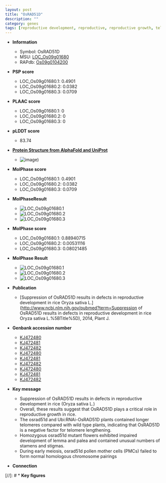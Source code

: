 ```yaml
---
layout: post
title: "OsRAD51D"
description: ""
category: genes
tags: [reproductive development, reproductive, reproductive growth, telomere lengthening, lemma, palea, stamen number, stigma number, homologous chromosome pairing]
---
```


* **Information**  
    + Symbol: OsRAD51D  
    + MSU: [LOC_Os09g01680](http://rice.plantbiology.msu.edu/cgi-bin/ORF_infopage.cgi?orf=LOC_Os09g01680)  
    + RAPdb: [Os09g0104200](http://rapdb.dna.affrc.go.jp/viewer/gbrowse_details/irgsp1?name=Os09g0104200)  

* **PSP score**  
    + LOC_Os09g01680.1: 0.4901 
    + LOC_Os09g01680.2: 0.0382 
    + LOC_Os09g01680.3: 0.0709 

* **PLAAC score**  
    + LOC_Os09g01680.1: 0 
    + LOC_Os09g01680.2: 0 
    + LOC_Os09g01680.3: 0 

* **pLDDT score**
    + 83.74

* **[Protein Structure from AlphaFold and UniProt](https://www.uniprot.org/uniprotkb/A0A075DNI2/entry#structure)**
    + ![image](https://ricepsp.github.io/images/A/AF-A0A075DNI2-F1.png))

* **MolPhase score**
    + LOC_Os09g01680.1: 0.4901
    + LOC_Os09g01680.2: 0.0382
    + LOC_Os09g01680.3: 0.0709

* **MolPhaseResult**
    + ![LOC_Os09g01680.1](https://ricepsp.github.io/pictures/LOC_Os09g/LOC_Os09g01680.1.png)
    + ![LOC_Os09g01680.2](https://ricepsp.github.io/pictures/LOC_Os09g/LOC_Os09g01680.2.png)
    + ![LOC_Os09g01680.3](https://ricepsp.github.io/pictures/LOC_Os09g/LOC_Os09g01680.3.png)

* **MolPhase score**
    + LOC_Os09g01680.1: 0.88940715
    + LOC_Os09g01680.2: 0.00531116
    + LOC_Os09g01680.3: 0.08021485

* **MolPhase Result**
    + ![LOC_Os09g01680.1](https://304243504.github.io/Pictures/LOC_Os09g/LOC_Os09g01680.1.png)
    + ![LOC_Os09g01680.2](https://304243504.github.io/Pictures/LOC_Os09g/LOC_Os09g01680.2.png)
    + ![LOC_Os09g01680.3](https://304243504.github.io/Pictures/LOC_Os09g/LOC_Os09g01680.3.png)

* **Publication**  
    + [Suppression of OsRAD51D results in defects in reproductive development in rice Oryza sativa L.](http://www.ncbi.nlm.nih.gov/pubmed?term=Suppression of OsRAD51D results in defects in reproductive development in rice Oryza sativa L.%5BTitle%5D), 2014, Plant J.

* **Genbank accession number**  
    + [KJ472480](http://www.ncbi.nlm.nih.gov/nuccore/KJ472480)
    + [KJ472481](http://www.ncbi.nlm.nih.gov/nuccore/KJ472481)
    + [KJ472482](http://www.ncbi.nlm.nih.gov/nuccore/KJ472482)
    + [KJ472480](http://www.ncbi.nlm.nih.gov/nuccore/KJ472480)
    + [KJ472481](http://www.ncbi.nlm.nih.gov/nuccore/KJ472481)
    + [KJ472482](http://www.ncbi.nlm.nih.gov/nuccore/KJ472482)
    + [KJ472480](http://www.ncbi.nlm.nih.gov/nuccore/KJ472480)
    + [KJ472481](http://www.ncbi.nlm.nih.gov/nuccore/KJ472481)
    + [KJ472482](http://www.ncbi.nlm.nih.gov/nuccore/KJ472482)

* **Key message**  
    + Suppression of OsRAD51D results in defects in reproductive development in rice (Oryza sativa L.)
    + Overall, these results suggest that OsRAD51D plays a critical role in reproductive growth in rice.
    + The osrad51d and Ubi:RNAi-OsRAD51D plants contained longer telomeres compared with wild type plants, indicating that OsRAD51D is a negative factor for telomere lengthening.
    + Homozygous osrad51d mutant flowers exhibited impaired development of lemma and palea and contained unusual numbers of stamens and stigmas.
    + During early meiosis, osrad51d pollen mother cells (PMCs) failed to form normal homologous chromosome pairings

* **Connection**  

[//]: # * **Key figures**  


